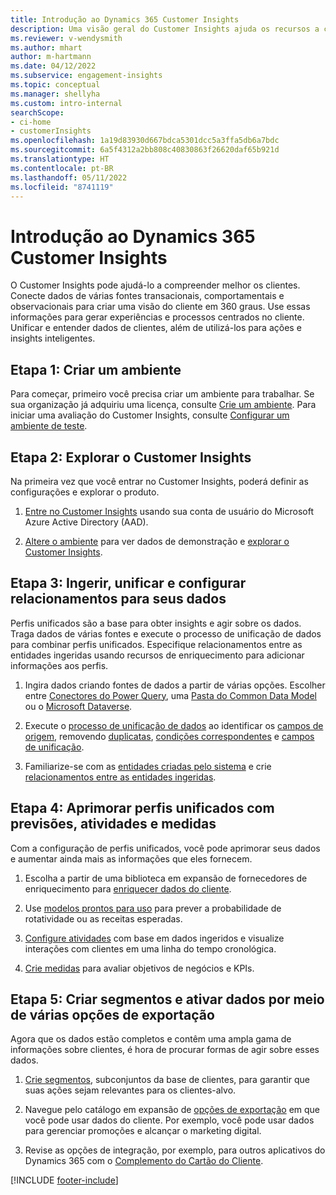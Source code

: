 ```yaml
---
title: Introdução ao Dynamics 365 Customer Insights
description: Uma visão geral do Customer Insights ajuda os recursos a começar rapidamente.
ms.reviewer: v-wendysmith
ms.author: mhart
author: m-hartmann
ms.date: 04/12/2022
ms.subservice: engagement-insights
ms.topic: conceptual
ms.manager: shellyha
ms.custom: intro-internal
searchScope:
- ci-home
- customerInsights
ms.openlocfilehash: 1a19d83930d667bdca5301dcc5a3ffa5db6a7bdc
ms.sourcegitcommit: 6a5f4312a2bb808c40830863f26620daf65b921d
ms.translationtype: HT
ms.contentlocale: pt-BR
ms.lasthandoff: 05/11/2022
ms.locfileid: "8741119"
---
```

# <a name="get-started-with-dynamics-365-customer-insights"></a>Introdução ao Dynamics 365 Customer Insights

O Customer Insights pode ajudá-lo a compreender melhor os clientes. Conecte dados de várias fontes transacionais, comportamentais e observacionais para criar uma visão do cliente em 360 graus. Use essas informações para gerar experiências e processos centrados no cliente. Unificar e entender dados de clientes, além de utilizá-los para ações e insights inteligentes.

## <a name="step-1-create-an-environment"></a>Etapa 1: Criar um ambiente

Para começar, primeiro você precisa criar um ambiente para trabalhar. Se sua organização já adquiriu uma licença, consulte [Crie um ambiente](create-environment.md). Para iniciar uma avaliação do Customer Insights, consulte [Configurar um ambiente de teste](trial-signup.md).

## <a name="step-2-explore-customer-insights"></a>Etapa 2: Explorar o Customer Insights

Na primeira vez que você entrar no Customer Insights, poderá definir as configurações e explorar o produto.

1. [Entre no Customer Insights](https://home.ci.ai.dynamics.com) usando sua conta de usuário do Microsoft Azure Active Directory (AAD).

1. [Altere o ambiente](manage-environments.md#switch-environments) para ver dados de demonstração e [explorar o Customer Insights](home.md).

## <a name="step-3-ingest-unify-and-set-up-relationships-for-your-data"></a>Etapa 3: Ingerir, unificar e configurar relacionamentos para seus dados

Perfis unificados são a base para obter insights e agir sobre os dados. Traga dados de várias fontes e execute o processo de unificação de dados para combinar perfis unificados. Especifique relacionamentos entre as entidades ingeridas usando recursos de enriquecimento para adicionar informações aos perfis.

1. Ingira dados criando fontes de dados a partir de várias opções. Escolher entre [Conectores do Power Query](connect-power-query.md), uma [Pasta do Common Data Model](connect-common-data-model.md) ou o [Microsoft Dataverse](connect-dataverse-managed-lake.md). 

1. Execute o [processo de unificação de dados](data-unification.md) ao identificar os [campos de origem](map-entities.md), removendo [duplicatas](remove-duplicates.md), [condições correspondentes](match-entities.md) e [campos de unificação](merge-entities.md).

1. Familiarize-se com as [entidades criadas pelo sistema](entities.md) e crie [relacionamentos entre as entidades ingeridas](relationships.md).

## <a name="step-4-enhance-unified-profiles-with-predictions-activities-and-measures"></a>Etapa 4: Aprimorar perfis unificados com previsões, atividades e medidas

Com a configuração de perfis unificados, você pode aprimorar seus dados e aumentar ainda mais as informações que eles fornecem.

1. Escolha a partir de uma biblioteca em expansão de fornecedores de enriquecimento para [enriquecer dados do cliente](enrichment-hub.md).

1. Use [modelos prontos para uso](predictions-overview.md) para prever a probabilidade de rotatividade ou as receitas esperadas.

1. [Configure atividades](activities.md) com base em dados ingeridos e visualize interações com clientes em uma linha do tempo cronológica.

1. [Crie medidas](measures.md) para avaliar objetivos de negócios e KPIs.

## <a name="step-5-create-segments-and-activate-data-through-various-export-options"></a>Etapa 5: Criar segmentos e ativar dados por meio de várias opções de exportação

Agora que os dados estão completos e contêm uma ampla gama de informações sobre clientes, é hora de procurar formas de agir sobre esses dados.

1. [Crie segmentos](segments.md), subconjuntos da base de clientes, para garantir que suas ações sejam relevantes para os clientes-alvo.

1. Navegue pelo catálogo em expansão de [opções de exportação](export-destinations.md) em que você pode usar dados do cliente. Por exemplo, você pode usar dados para gerenciar promoções e alcançar o marketing digital.

1. Revise as opções de integração, por exemplo, para outros aplicativos do Dynamics 365 com o [Complemento do Cartão do Cliente](customer-card-add-in.md).  


[!INCLUDE [footer-include](includes/footer-banner.md)]
